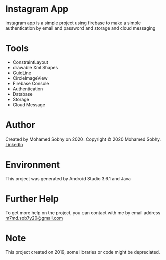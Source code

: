 # Instagram App

instagram app is a simple project using firebase to make a simple authentication by email and password and storage and cloud messaging

# Tools

- ConstraintLayout
- drawable Xml Shapes
- GuidLine
- CircleImageView
- Firebase Console
- Authentication
- Database
- Storage
- Cloud Message


# Author

Created by Mohamed Sobhy on 2020. Copyright © 2020 Mohamed Sobhy. [LinkedIn](https://www.linkedin.com/in/mohamed-sobhy-040958181/)

# Environment

This project was generated by Android Studio 3.6.1 and Java 

# Further Help

To get more help on the project, you can contact with me by email address m7md.sob7y20@gmail.com

# Note

This project created on 2019, some libraries or code might be depreciated.
